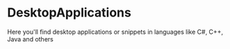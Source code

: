 # DesktopApplications
Here you'll find desktop applications or snippets in languages like C#, C++, Java and others
